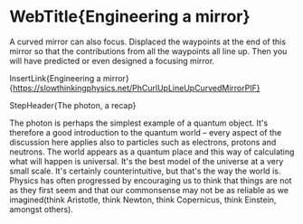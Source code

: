 # WebTitle{Engineering a mirror}

A curved mirror can also focus. Displaced the waypoints at the end of this mirror so that the contributions from all the waypoints all line up. Then you will have predicted or even designed a focusing mirror.

InsertLink{Engineering a mirror}{https://slowthinkingphysics.net/PhCurlUpLineUpCurvedMirrorPIF}

StepHeader{The photon, a recap}

The photon is perhaps the simplest example of a quantum object. It's therefore a good introduction to the quantum world – every aspect of the discussion here applies also to particles such as electrons, protons and neutrons. The world appears as a quantum place and this way of calculating what will happen is universal. It's the best model of the universe at a very small scale. It's certainly counterintuitive, but that's the way the world is. Physics has often progressed by encouraging us to think that things are not as they first seem and that our commonsense may not be as reliable as we imagined(think Aristotle, think Newton, think Copernicus, think Einstein, amongst others).
